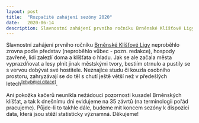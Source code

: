 ```yaml
---
layout: post
title:  "Rozpačité zahájení sezóny 2020"
date:   2020-06-14
description: Slavnostní zahájení prvního ročníku Brněnské Klíšťové Ligy neproběhlo zrovna podle představ, sezóna však běží!
---
```


Slavnostní zahájení prvního ročníku [Brněnské Klíšťové Ligy](https://www.geocaching.com/geocache/GC8HPY2_brkl-brnnska-klisova-liga-2020-zahajeni)
neproběhlo zrovna podle představ (neproběhlo vůbec - pozn. redakce), hospody zavřené,
lidi zalezlí doma a klíšťata o hladu. Jak se ale začala města vyprazdňovat a lesy
plnit jinak městskými tvory, bestiím otrnulo a pustily se s vervou dobývat své hostitele.
Neznajíce studu či kouzla osobního prostoru, zahryzávají se do těl s chutí ještě větší
než v předešlých letech<sup>[[chybějící citace](/citation-needed.html)]</sup>.

Ani pokožka kačerů neunikla nežádoucí pozornosti kusadel Brněnských klíšťat, a
tak k dnešnímu dni evidujeme na 35 závrtů (na terminologii pořád pracujeme). Půjde-li
to takhle dále, budeme mít koncem sezóny k dispozici data, která jsou stěží
statisticky významná. Děkujeme!
